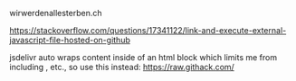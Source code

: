wirwerdenallesterben.ch


https://stackoverflow.com/questions/17341122/link-and-execute-external-javascript-file-hosted-on-github

jsdelivr auto wraps content inside of an html block which limits me from including <head>, etc., so use this instead:
https://raw.githack.com/
